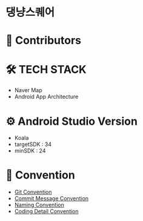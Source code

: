 # 댕냥스퀘어

# 👤 Contributors

# 🛠️ TECH STACK
- Naver Map
- Android App Architecture

# ⚙️ Android Studio Version
- Koala
- targetSDK : 34
- minSDK : 24

# 📝 Convention
- [Git Convention](https://github.com/DogCatSquare/FE.wiki.git)
- [Commit Message Convention](https://github.com/DogCatSquare/FE.wiki.git)
- [Naming Convention](https://github.com/DogCatSquare/FE.wiki.git)
- [Coding Detail Convention](https://github.com/DogCatSquare/FE.wiki.git)

